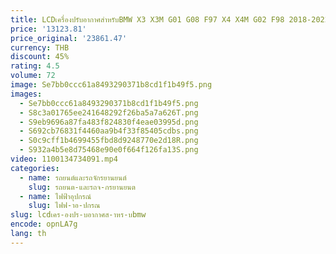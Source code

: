 ```yaml
---
title: LCDเครื่องปรับอากาศสําหรับBMW X3 X3M G01 G08 F97 X4 X4M G02 F98 2018-2022 เสียงACจอแสดงผลTouch Control
price: '13123.81'
price_original: '23861.47'
currency: THB
discount: 45%
rating: 4.5
volume: 72
image: Se7bb0ccc61a8493290371b8cd1f1b49f5.png
images:
  - Se7bb0ccc61a8493290371b8cd1f1b49f5.png
  - S8c3a01765ee241648292f26ba5a7a626T.png
  - S9eb9696a87fa483f824830f4eae03995d.png
  - S692cb76831f4460aa9b4f33f85405cdbs.png
  - S0c9cff1b4699455fbd8d9248770e2d18R.png
  - S932a4b5e8d75468e90e0f664f126fa13S.png
video: 1100134734091.mp4
categories:
  - name: รถยนต์และรถจักรยานยนต์
    slug: รถยนต-และรถจ-กรยานยนต
  - name: ไฟฟ้าอุปกรณ์
    slug: ไฟฟ-าอ-ปกรณ
slug: lcdเคร-องปร-บอากาศส-าหร-บbmw
encode: opnLA7g
lang: th
---
```

  